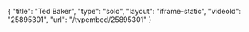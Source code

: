 {
    "title": "Ted Baker",
    "type": "solo",
    "layout": "iframe-static",
    "videoId": "25895301",
    "url": "\/tvpembed\/25895301"
}